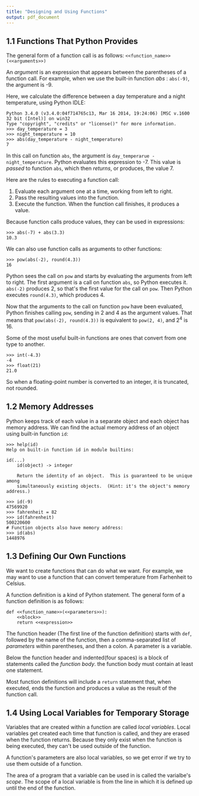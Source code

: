 ```yaml
---
title: "Designing and Using Functions"
output: pdf_document
---
```


## 1.1 Functions That Python Provides
The general form of a function call is as follows:
`<<function_name>>(<<arguments>>)`

An _argument_ is an expression that appears between the parentheses of a function call. For example, when we use the built-in function _abs_ : `abs(-9)`, the argument is -9.

Here, we calculate the difference between a day temperature and a night temperature, using Python IDLE:
```
Python 3.4.0 (v3.4.0:04f714765c13, Mar 16 2014, 19:24:06) [MSC v.1600 32 bit (Intel)] on win32
Type "copyright", "credits" or "license()" for more information.
>>> day_temperature = 3
>>> night_temperature = 10
>>> abs(day_temperature - night_temperature)
7
```

In this call on function `abs`, the argument is `day_temperarue - night_temperature`. Python evaluates this expression to -7. This value is _passed_ to function `abs`, which then _returns_, or produces, the value 7.

Here are the rules to executing a function call:

1. Evaluate each argument one at a time, working from left to right.
2. Pass the resulting values into the function.
3. Execute the function. When the function call finishes, it produces a value.

Because function calls produce values, they can be used in expressions:
```
>>> abs(-7) + abs(3.3)
10.3
```

We can also use function calls as arguments to other functions:
```
>>> pow(abs(-2), round(4.3))
16
```
Python sees the call on `pow` and starts by evaluating the arguments from left to right. The first argument is a call on function `abs`, so Python executes it. `abs(-2)` produces 2, so that's the first value for the call on `pow`. Then Python executes `round(4.3)`, which produces 4.

Now that the arguments to the call on function `pow` have been evaluated, Python finishes calling `pow`, sending in 2 and 4 as the argument values. That means that `pow(abs(-2), round(4.3))` is equivalent to `pow(2, 4)`, and $2^{4}$ is 16.

Some of the most useful built-in functions are ones that convert from one type to another.
```
>>> int(-4.3)
-4
>>> float(21)
21.0
```

So when a floating-point number is converted to an integer, it is truncated, not rounded.

## 1.2 Memory Addresses
Python keeps track of each value in a separate object and each object has memory address. We can find the actual memory address of an object using built-in function `id`:
```
>>> help(id)
Help on built-in function id in module builtins:

id(...)
    id(object) -> integer
    
    Return the identity of an object.  This is guaranteed to be unique among
    simultaneously existing objects.  (Hint: it's the object's memory address.)

>>> id(-9)
47569920
>>> fahrenheit = 82
>>> id(fahrenheit)
500220600
# Function objects also have memory address:
>>> id(abs)
1448976
```

## 1.3 Defining Our Own Functions
We want to create functions that can do what we want. For example, we may want to use a function that can convert temperature from Farhenheit to Celsius.

A function definition is a kind of Python statement. The general form of a function definition is as follows:
```
def <<function_name>>(<<parameters>>):
    <<block>>
    return <<expression>>
```
The function header (The first line of the function definition) starts with `def`, followed by the name of the function, then a comma-separated list of _parameters_ within parentheses, and then a colon. A parameter is a variable.

Below the function header and indented(four spaces) is a block of statements called the _function body_. the function body must contain at least one statement.

Most function definitions will include a `return` statement that, when executed, ends the function and produces a value as the result of the function call.

## 1.4 Using Local Variables for Temporary Storage

Variables that are created within a function are called _local variables_. Local variables get created each time that function is called, and they are erased when the function returns. Because they only exist when the function is being executed, they can't be used outside of the function.

A function's parameters are also local variables, so we get error if we try to use them outside of a function.

The area of a program that a variable can be used in is called the varialbe's _scope_. The scope of a local variable is from the line in which it is defined up until the end of the function.


